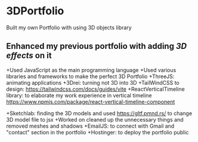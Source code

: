 # 3DPortfolio
Built my own Portfolio with using 3D objects library

## Enhanced my previous portfolio with adding *3D effects* on it

+Used JavaScript as the main programming language
+Used various libraries and frameworks to make the perfect 3D Portfolio
+ThreeJS: animating applications
+3Drei: turning not 3D into 3D
+TailWindCSS to design: https://tailwindcss.com/docs/guides/vite
+ReactVerticalTimeline library: to elaborate my work experience in vertical timeline
https://www.npmjs.com/package/react-vertical-timeline-component

+Sketchlab: finding the 3D models and used https://gltf.pmnd.rs/ to change 3D model file to jsx
+Worked on cleaned up the unnecessary things and removed meshes and shadows
+EmailJS: to connect with Gmail and "contact" section in the portfolio
+Hostinger: to deploy the portfolio public

